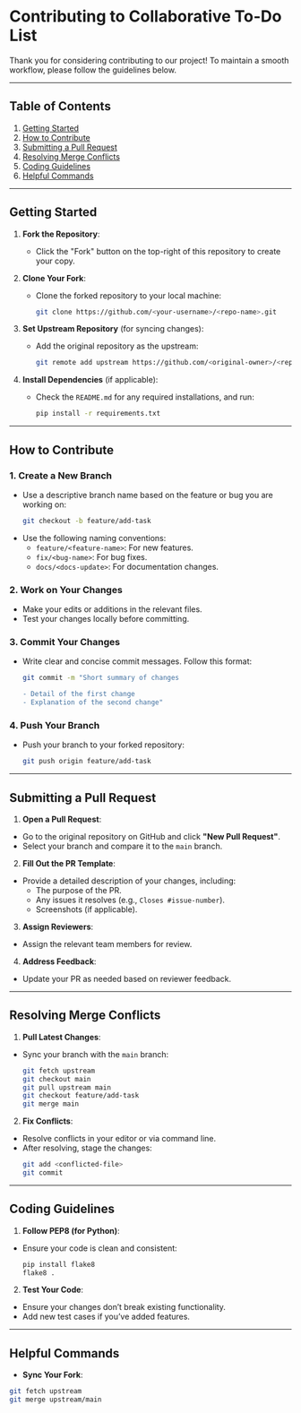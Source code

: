 # Contributing to Collaborative To-Do List

Thank you for considering contributing to our project! To maintain a smooth workflow, please follow the guidelines below.

---
## Table of Contents
1. [Getting Started](#getting-started)
2. [How to Contribute](#how-to-contribute)
3. [Submitting a Pull Request](#submitting-a-pull-request)
4. [Resolving Merge Conflicts](#resolving-merge-conflicts)
5. [Coding Guidelines](#coding-guidelines)
6. [Helpful Commands](#helpful-commands)

---

## Getting Started

1. **Fork the Repository**:
   - Click the "Fork" button on the top-right of this repository to create your copy.

2. **Clone Your Fork**:
   - Clone the forked repository to your local machine:
     ```bash
     git clone https://github.com/<your-username>/<repo-name>.git
     ```

3. **Set Upstream Repository** (for syncing changes):
   - Add the original repository as the upstream:
     ```bash
     git remote add upstream https://github.com/<original-owner>/<repo-name>.git
     ```

4. **Install Dependencies** (if applicable):
   - Check the `README.md` for any required installations, and run:
     ```bash
     pip install -r requirements.txt
     ```

---

## How to Contribute

### 1. Create a New Branch
   - Use a descriptive branch name based on the feature or bug you are working on:
     ```bash
     git checkout -b feature/add-task
     ```
   - Use the following naming conventions:
     - `feature/<feature-name>`: For new features.
     - `fix/<bug-name>`: For bug fixes.
     - `docs/<docs-update>`: For documentation changes.

### 2. Work on Your Changes
   - Make your edits or additions in the relevant files.
   - Test your changes locally before committing.

### 3. Commit Your Changes
   - Write clear and concise commit messages. Follow this format:
     ```bash
     git commit -m "Short summary of changes

     - Detail of the first change
     - Explanation of the second change"
     ```


### 4. Push Your Branch
- Push your branch to your forked repository:
  ```bash
  git push origin feature/add-task
  ```

---

## Submitting a Pull Request

1. **Open a Pull Request**:
- Go to the original repository on GitHub and click **"New Pull Request"**.
- Select your branch and compare it to the `main` branch.

2. **Fill Out the PR Template**:
- Provide a detailed description of your changes, including:
  - The purpose of the PR.
  - Any issues it resolves (e.g., `Closes #issue-number`).
  - Screenshots (if applicable).

3. **Assign Reviewers**:
- Assign the relevant team members for review.

4. **Address Feedback**:
- Update your PR as needed based on reviewer feedback.

---

## Resolving Merge Conflicts

1. **Pull Latest Changes**:
- Sync your branch with the `main` branch:
  ```bash
  git fetch upstream
  git checkout main
  git pull upstream main
  git checkout feature/add-task
  git merge main
  ```

2. **Fix Conflicts**:
- Resolve conflicts in your editor or via command line.
- After resolving, stage the changes:
  ```bash
  git add <conflicted-file>
  git commit
  ```

---

## Coding Guidelines

1. **Follow PEP8 (for Python)**:
- Ensure your code is clean and consistent:
  ```bash
  pip install flake8
  flake8 .
  ```

2. **Test Your Code**:
- Ensure your changes don’t break existing functionality.
- Add new test cases if you’ve added features.

---

## Helpful Commands

- **Sync Your Fork**:
```bash
git fetch upstream
git merge upstream/main
